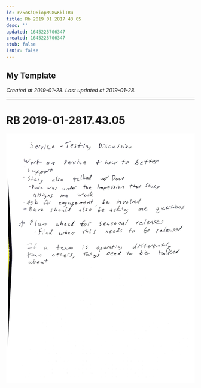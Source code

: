 ```yaml
---
id: rZ5oKiQ6iopM98wKklIRu
title: Rb 2019 01 2817 43 05
desc: ''
updated: 1645225706347
created: 1645225706347
stub: false
isDir: false
---
```

My Template
---

_Created at 2019-01-28._
_Last updated at 2019-01-28._




---

# RB 2019-01-2817.43.05


![RB 2019-01-2817.jpg](assets/RB-2019-01-2817.jpg)

